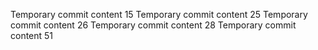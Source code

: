 Temporary commit content 15
Temporary commit content 25
Temporary commit content 26
Temporary commit content 28
Temporary commit content 51
